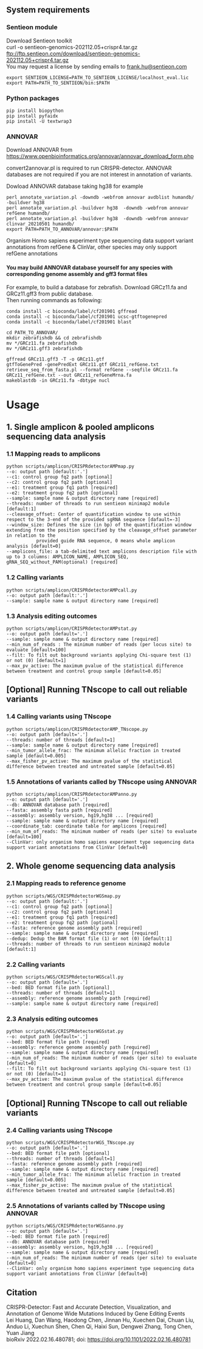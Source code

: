 ## System requirements
### Sentieon module
Download Sentieon toolkit  
curl -o sentieon-genomics-202112.05+crispr4.tar.gz ftp://ftp.sentieon.com/download/sentieon-genomics-202112.05+crispr4.tar.gz  
You may request a license by sending emails to frank.hu@sentieon.com
```
export SENTIEON_LICENSE=PATH_TO_SENTIEON_LICENSE/localhost_eval.lic  
export PATH=PATH_TO_SENTIEON/bin:$PATH
```

### Python packages
```
pip install biopython  
pip install pyfaidx  
pip install -U textwrap3    
```

### ANNOVAR
Download ANNOVAR from https://www.openbioinformatics.org/annovar/annovar_download_form.php 

convert2annovar.pl is required to run CRISPR-detector.
ANNOVAR databases are not required if you are not interest in annotation of variants.

Dowload ANNOVAR database taking hg38 for example  
```
perl annotate_variation.pl -downdb -webfrom annovar avdblist humandb/ -buildver hg38  
perl annotate_variation.pl -buildver hg38  -downdb -webfrom annovar refGene humandb/  
perl annotate_variation.pl -buildver hg38  -downdb -webfrom annovar clinvar_20210501 humandb/  
export PATH=PATH_TO_ANNOVAR/annovar:$PATH  
```

Organism Homo sapiens experiment type sequencing data support variant annotations from refGene & ClinVar, other species may only support refGene annotations

#### You may build ANNOVAR database yourself for any species with corresponding genome assembly and gff3 format files
For example, to build a database for zebrafish. Download GRCz11.fa and GRCz11.gff3 from public database.  
Then running commands as following:  

```
conda install -c bioconda/label/cf201901 gffread  
conda install -c bioconda/label/cf201901 ucsc-gtftogenepred  
conda install -c bioconda/label/cf201901 blast  

cd PATH_TO_ANNOVAR/  
mkdir zebrafishdb && cd zebrafishdb  
mv */GRCz11.fa zebrafishdb  
mv */GRCz11.gff3 zebrafishdb  

gffread GRCz11.gff3 -T -o GRCz11.gtf  
gtfToGenePred -genePredExt GRCz11.gtf GRCz11_refGene.txt  
retrieve_seq_from_fasta.pl --format refGene --seqfile GRCz11.fa GRCz11_refGene.txt --out GRCz11_refGeneMrna.fa    
makeblastdb -in GRCz11.fa -dbtype nucl  
```

# Usage  
## 1. Single amplicon & pooled amplicons sequencing data analysis
### 1.1 Mapping reads to amplicons
```
python scripts/amplicon/CRISPRdetectorAMPmap.py  
--o: output path [default:'.']
--c1: control group fq2 path [optional]
--c2: control group fq2 path [optional]
--e1: treatment group fq1 path [required]
--e2: treatment group fq2 path [optional]
--sample: sample name & output directory name [required]
--threads: number of threads to run sentieon minimap2 module [default:1] 
--cleavage_offset: Center of quantification window to use within respect to the 3-end of the provided sgRNA sequence [dafault=-3]
--window_size: Defines the size (in bp) of the quantification window extending from the position specified by the cleavage_offset parameter in relation to the 
	       provided guide RNA sequence, 0 means whole amplicon analysis [default=0]
--amplicons_file: a tab-delimited text amplicons description file with up to 3 columns: AMPLICON_NAME, AMPLICON_SEQ, gRNA_SEQ_without_PAM(optional) [required]  
```

### 1.2 Calling variants
```
python scripts/amplicon/CRISPRdetectorAMPcall.py 
--o: output path [default:'.']
--sample: sample name & output directory name [required] 
```

### 1.3 Analysis editing outcomes
```
python scripts/amplicon/CRISPRdetectorAMPstat.py  
--o: output path [default='.']
--sample: sample name & output directory name [required]
--min_num_of_reads : The minimum number of reads (per locus site) to evaluate [default=100]
--filt: To filt out background variants applying Chi-square test (1) or not (0) [default=1]
--max_pv_active: The maximum pvalue of the statistical difference between treatment and control group sample [default=0.05]
```

## [Optional] Running TNscope to call out reliable variants
### 1.4 Calling variants using TNscope
```
python scripts/amplicon/CRISPRdetectorAMP_TNscope.py  
--o: output path [default='.']
--threads: number of threads [default=1]
--sample: sample name & output directory name [required]
--min_tumor_allele_frac: The minimum allelic fraction in treated sample [default=0.005]
--max_fisher_pv_active: The maximum pvalue of the statistical difference between treated and untreated sample [default=0.05]
```

### 1.5 Annotations of variants called by TNscope using ANNOVAR
```
python scripts/amplicon/CRISPRdetectorAMPanno.py  
--o: output path [default='.']
--db: ANNOVAR database path [required]
--fasta: assembly fasta path [required]
--assembly: assembly version, hg19,hg38 ... [required]
--sample: sample name & output directory name [required]
--coordinate_tab: coordinate table for amplicons [required]
--min_num_of_reads: The minimum number of reads (per site) to evaluate [default=100] 
--ClinVar: only organism homo sapiens experiment type sequencing data support variant annotations from ClinVar [default=0]  
```

## 2. Whole genome sequencing data analysis
### 2.1 Mapping reads to reference genome
```
python scripts/WGS/CRISPRdetectorWGSmap.py  
--o: output path [default:'.']
--c1: control group fq2 path [optional]
--c2: control group fq2 path [optional]
--e1: treatment group fq1 path [required]
--e2: treatment group fq2 path [optional]
--fasta: reference genome assembly path [required]
--sample: sample name & output directory name [required]
--dedup: Dedup the BAM format file (1) or not (0) [default:1] 
--threads: number of threads to run sentieon minimap2 module [default:1] 
```

### 2.2 Calling variants
```
python scripts/WGS/CRISPRdetectorWGScall.py
--o: output path [default='.']
--bed: BED format file path [optional]
--threads: number of threads [default=1]
--assembly: reference genome assembly path [required]
--sample: sample name & output directory name [required]
```

### 2.3 Analysis editing outcomes
```
python scripts/WGS/CRISPRdetectorWGSstat.py  
--o: output path [default='.']
--bed: BED format file path [required]
--assembly: reference genome assembly path [required]
--sample: sample name & output directory name [required]
--min_num_of_reads: The minimum number of reads (per site) to evaluate [default=0]
--filt: To filt out background variants applying Chi-square test (1) or not (0) [default=1]
--max_pv_active: The maximum pvalue of the statistical difference between treatment and control group sample [default=0.05]
```

## [Optional] Running TNscope to call out reliable variants
### 2.4 Calling variants using TNscope
```
python scripts/WGS/CRISPRdetectorWGS_TNscope.py  
--o: output path [default='.']
--bed: BED format file path [optional]
--threads: number of threads [default=1]
--fasta: reference genome assembly path [required]
--sample: sample name & output directory name [required]
--min_tumor_allele_frac: The minimum allelic fraction in treated sample [default=0.005]
--max_fisher_pv_active: The maximum pvalue of the statistical difference between treated and untreated sample [default=0.05]
```

### 2.5 Annotations of variants called by TNscope using ANNOVAR
```
python scripts/WGS/CRISPRdetectorWGSanno.py  
--o: output path [default='.']
--bed: BED format file path [required]
--db: ANNOVAR database path [required]
--assembly: assembly version, hg19,hg38 ... [required]
--sample: sample name & output directory name [required]
--min_num_of_reads: The minimum number of reads (per site) to evaluate [default=0] 
--ClinVar: only organism homo sapiens experiment type sequencing data support variant annotations from ClinVar [default=0]  
```
## Citation
CRISPR-Detector: Fast and Accurate Detection, Visualization, and Annotation of Genome Wide Mutations Induced by Gene Editing Events  
Lei Huang, Dan Wang, Haodong Chen, Jinnan Hu, Xuechen Dai, Chuan Liu, Anduo Li, Xuechun Shen, Chen Qi, Haixi Sun, Dengwei Zhang, Tong Chen, Yuan Jiang  
bioRxiv 2022.02.16.480781; doi: https://doi.org/10.1101/2022.02.16.480781
